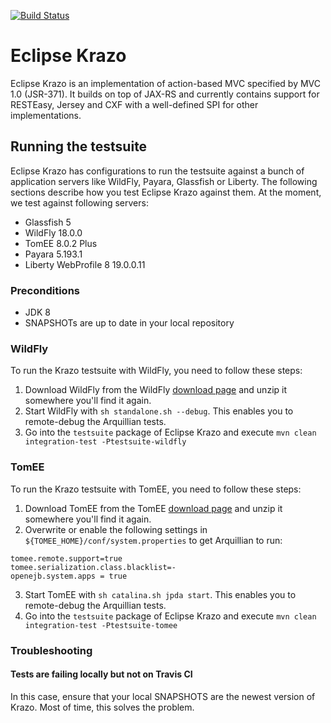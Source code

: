 [![Build Status](https://travis-ci.org/eclipse-ee4j/krazo.svg?branch=master)](https://travis-ci.org/eclipse-ee4j/krazo)

# Eclipse Krazo

Eclipse Krazo is an implementation of action-based MVC specified by MVC 1.0 (JSR-371). It builds on top of JAX-RS 
and currently contains support for RESTEasy, Jersey and CXF with a well-defined SPI for other implementations.

## Running the testsuite

Eclipse Krazo has configurations to run the testsuite against a bunch of application servers like WildFly, Payara, Glassfish or Liberty.
The following sections describe how you test Eclipse Krazo against them. At the moment, we test against following servers:

- Glassfish 5
- WildFly 18.0.0
- TomEE 8.0.2 Plus
- Payara 5.193.1
- Liberty WebProfile 8 19.0.0.11

### Preconditions
- JDK 8
- SNAPSHOTs are up to date in your local repository

### WildFly
To run the Krazo testsuite with WildFly, you need to follow these steps:

1. Download WildFly from the WildFly [download page](https://wildfly.org/downloads/) and unzip it somewhere you'll find it again.
2. Start WildFly with `sh standalone.sh --debug`. This enables you to remote-debug the Arquillian tests.
3. Go into the `testsuite` package of Eclipse Krazo and execute `mvn clean integration-test -Ptestsuite-wildfly`

### TomEE
To run the Krazo testsuite with TomEE, you need to follow these steps:
1. Download TomEE from the TomEE [download page](https://tomee.apache.org/download-ng.html) and unzip it somewhere you'll find it again.
2. Overwrite or enable the following settings in `${TOMEE_HOME}/conf/system.properties` to get Arquillian to run:
```
tomee.remote.support=true
tomee.serialization.class.blacklist=-
openejb.system.apps = true
```
3. Start TomEE with `sh catalina.sh jpda start`. This enables you to remote-debug the Arquillian tests.
4. Go into the `testsuite` package of Eclipse Krazo and execute `mvn clean integration-test -Ptestsuite-tomee`

### Troubleshooting

#### Tests are failing locally but not on Travis CI
In this case, ensure that your local SNAPSHOTS are the newest version of Krazo. Most of time, this solves the problem.